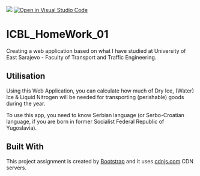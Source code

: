 [![](https://data.jsdelivr.com/v1/package/gh/BaleshSrle/ICBL_HomeWork_01/badge?style=rounded)](https://www.jsdelivr.com/package/gh/BaleshSrle/ICBL_HomeWork_01)
[![Open in Visual Studio Code](https://img.shields.io/static/v1?logo=visualstudiocode&label=&message=Open%20in%20Visual%20Studio%20Code&labelColor=2c2c32&color=007acc&logoColor=007acc)](https://open.vscode.dev/BaleshSrle/ICBL_HomeWork_01)


# ICBL_HomeWork_01
 Creating a web application based on what I have studied at University of East Sarajevo - Faculty of Transport and Traffic Engineering.

## Utilisation

Using this Web Application, you can calculate how much of Dry Ice, (Water) Ice & Liquid Nitrogen will be needed for transporting (perishable) goods during the year.

To use this app, you need to know Serbian language (or Serbo-Croatian language, if you are born in former Socialist Federal Republic of Yugoslavia).

## Built With
This project assignment is created by [Bootstrap](https://github.com/twbs) and it uses [cdnjs.com](https://github.com/cdnjs) CDN servers.
